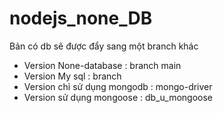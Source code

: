 # nodejs_none_DB
Bản có db sẽ được đẩy sang một branch khác

+ Version None-database : branch main
+ Version My sql : branch
+ Version chỉ sử dụng mongodb : mongo-driver
+ Version sử dụng mongoose : db_u_mongoose
